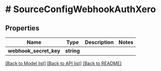 # # SourceConfigWebhookAuthXero

## Properties

Name | Type | Description | Notes
------------ | ------------- | ------------- | -------------
**webhook_secret_key** | **string** |  |

[[Back to Model list]](../../README.md#models) [[Back to API list]](../../README.md#endpoints) [[Back to README]](../../README.md)

